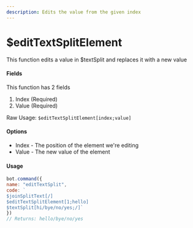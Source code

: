 ```yaml
---
description: Edits the value from the given index
---
```


# $editTextSplitElement

This function edits a value in $textSplit and replaces it with a new value

#### Fields

This function has 2 fields

1. Index (Required)
2. Value (Required)

Raw Usage: `$editTextSplitElement[index;value]`

#### Options

* Index - The position of the element we're editing
* Value - The new value of the element

#### Usage

```javascript
bot.command({
name: "editTextSplit",
code: `
$joinSplitText[/]
$editTextSplitElement[1;hello]
$textSplit[hi/bye/no/yes;/]`
})
// Returns: hello/bye/no/yes
```
